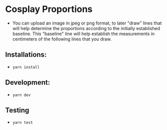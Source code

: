 # Cosplay Proportions
- You can upload an image in jpeg or png format, to later "draw" lines that will help determine the proportions according to the initially established baseline. This "baseline" line will help establish the measurements in centimeters of the following lines that you draw.

## Installations:
- `yarn install`

## Development:
- `yarn dev`

## Testing
- `yarn test`